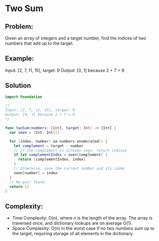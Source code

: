 # Two Sum

## Problem:

Given an array of integers and a target number, find the indices of two numbers that add up to the target.

## Example:

Input: [2, 7, 11, 15], target: 9
Output: [0, 1] because 2 + 7 = 9

## Solution

```swift
import Foundation

/*
Input: [2, 7, 11, 15], target: 9
Output: [0, 1] because 2 + 7 = 9
*/

func twoSum(numbers: [Int], target: Int) -> [Int] {
  var seen = [Int: Int]()

  for (index, number) in numbers.enumerated() {
    let complement = target - number
    // If the complement is already seen, return indices
    if let complementIndex = seen[complement] {
      return [complementIndex, index]
    }
    // Otherwise, save the current number and its index
    seen[number] = index
  }
  // No pair found
  return []
}
```

## Complexity:
- Time Complexity: O(n), where n is the length of the array. The array is traversed once, and dictionary lookups are on average O(1).
- Space Complexity: O(n) in the worst case if no two numbers sum up to the target, requiring storage of all elements in the dictionary.
